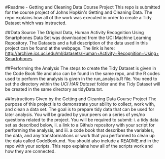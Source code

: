 #Readme - Getting and Cleaning Data Course Project 
This repo is submitted for the course project of Johns Hopkin's Getting and Cleaning Data. The repo explains how all of the work was executed in order to create a Tidy Dataset which was instructed.

##Data Source
The Original Data, Human Activity Recognition Using Smartphones Data Set was downloaded from the UCI Machine Learning Repository. The Datasets and a full description of the data used in this project can be found at the webpage.
The link is here: http://archive.ics.uci.edu/ml/datasets/Human+Activity+Recognition+Using+Smartphones

##Performing the Analysis
The steps to create the Tidy Dataset is given in the Code Book file and also can be found in the same repo, and the R codes used to perform the analysis is given in the run_analysis.R file.
You need to set the directory within the *UCI HAR Dataset* folder and the Tidy Dataset will be created in the same directory as tidyData.txt.

##Instructions Given by the Getting and Cleaning Data Course Project 
The purpose of this project is to demonstrate your ability to collect, work with, and clean a data set. The goal is to prepare tidy data that can be used for later analysis. You will be graded by your peers on a series of yes/no questions related to the project. You will be required to submit:
i. a tidy data set as described below,
ii. a link to a Github repository with your script for performing the analysis, and
iii. a code book that describes the variables, the data, and any transformations or work that you performed to clean up the data called CodeBook.md.
You should also include a README.md in the repo with your scripts. This repo explains how all of the scripts work and how they are connected.


